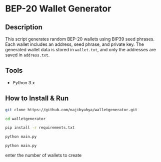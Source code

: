# BEP-20 Wallet Generator

## Description
This script generates random BEP-20 wallets using BIP39 seed phrases. Each wallet includes an address, seed phrase, and private key. The generated wallet data is stored in `wallet.txt`, and only the addresses are saved in `address.txt`.

## Tools
- Python 3.x

## How to Install & Run
```bash
git clone https://github.com/najibyahya/walletgenerator.git
```
```bash
cd walletgenerator
```
```bash
pip install -r requirements.txt
```
```bash
python main.py
```
```bash
python main.py
```
enter the number of wallets to create
```
